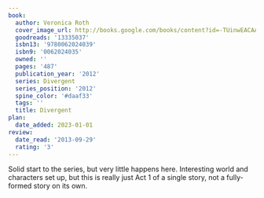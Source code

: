 ```yaml
---
book:
  author: Veronica Roth
  cover_image_url: http://books.google.com/books/content?id=-TUinwEACAAJ&printsec=frontcover&img=1&zoom=1&source=gbs_api
  goodreads: '13335037'
  isbn13: '9780062024039'
  isbn9: '0062024035'
  owned: ''
  pages: '487'
  publication_year: '2012'
  series: Divergent
  series_position: '2012'
  spine_color: '#daaf33'
  tags: ''
  title: Divergent
plan:
  date_added: 2023-01-01
review:
  date_read: '2013-09-29'
  rating: '3'
---
```


Solid start to the series, but very little happens here. Interesting world and characters set up, but this is really just Act 1 of a single story, not a fully-formed story on its own.
